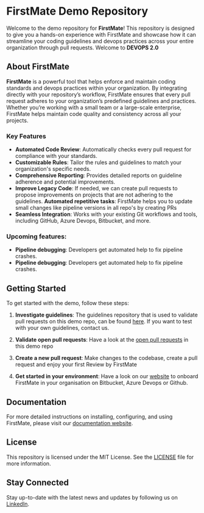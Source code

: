 # FirstMate Demo Repository

Welcome to the demo repository for **FirstMate**! This repository is designed to give you a hands-on experience with FirstMate and showcase how it can streamline your coding guidelines and devops practices across your entire organization through pull requests.
Welcome to **DEVOPS 2.0**

## About FirstMate

**FirstMate** is a powerful tool that helps enforce and maintain coding standards and devops practices within your organization. 
By integrating directly with your repository’s workflow, FirstMate ensures that every pull request adheres to your organization’s predefined guidelines and practices. 
Whether you’re working with a small team or a large-scale enterprise, FirstMate helps maintain code quality and consistency across all your projects.


### Key Features

- **Automated Code Review**: Automatically checks every pull request for compliance with your standards.
- **Customizable Rules**: Tailor the rules and guidelines to match your organization's specific needs.
- **Comprehensive Reporting**: Provides detailed reports on guideline adherence and potential improvements.
- **Improve Legacy Code**: If needed, we can create pull requests to propose improvements on projects that are not adhering to the guidelines. **Automated repetitive tasks**: FirstMate helps you to update small changes like pipeline versions in all repo's by creating PRs
- **Seamless Integration**: Works with your existing Git workflows and tools, including GitHub, Azure Devops, Bitbucket, and more.

### Upcoming features:
- **Pipeline debugging**: Developers get automated help to fix pipeline crashes.
- **Pipeline debugging**: Developers get automated help to fix pipeline crashes.

## Getting Started

To get started with the demo, follow these steps:

1. **Investigate guidelines**: The guidelines repository that is used to validate pull requests on this demo repo, can be found [here](https://github.com/firstmatecloud/guidelines-repo). If you want to test with your own guidelines, contact us.

2. **Validate open pull requests**: Have a look at the [open pull requests](https://github.com/firstmatecloud/demo-microservice/pulls) in this demo repo

3. **Create a new pull request**:  Make changes to the codebase, create a pull request and enjoy your first Review by FirstMate

4. **Get started in your environment**: Have a look on our [website](https://firstmate.cloud) to onboard FirstMate in your organisation on Bitbucket, Azure Devops or Github.

## Documentation

For more detailed instructions on installing, configuring, and using FirstMate, please visit our [documentation website](https://docs.firstmate.cloud).

## License

This repository is licensed under the MIT License. See the [LICENSE](LICENSE) file for more information.

## Stay Connected

Stay up-to-date with the latest news and updates by following us on [LinkedIn](https://www.linkedin.com/company/firstmatecloud).
